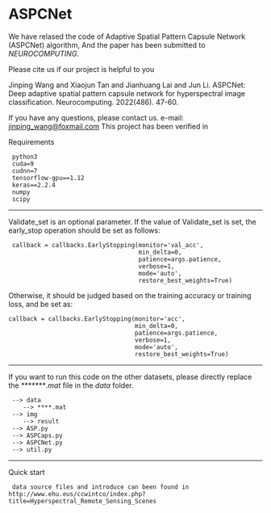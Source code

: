 # ASPCNet

We have relased the code of Adaptive Spatial Pattern Capsule Network (ASPCNet) algorithm, And the paper has been submitted to *NEUROCOMPUTING*. 

Please cite us if our project is helpful to you

Jinping Wang and Xiaojun Tan and Jianhuang Lai and Jun Li. ASPCNet: Deep adaptive spatial pattern capsule network for hyperspectral image classification. Neurocomputing. 2022(486). 47-60.

If you have any questions, please contact us. e-mail: jinping_wang@foxmail.com
This project has been verified in 


Requirements

     python3
     cuda=9
     cudnn=7
     tensorflow-gpu==1.12
     keras==2.2.4
     numpy 
     scipy


******
Validate_set is an optional parameter. If the value of Validate_set is set, the early_stop operation should be set as follows:

     callback = callbacks.EarlyStopping(monitor='val_acc',
                                        min_delta=0,
                                        patience=args.patience,
                                        verbose=1,
                                        mode='auto',
                                        restore_best_weights=True)

Otherwise, it should be judged based on the training accuracy or training loss, and be set as:

    callback = callbacks.EarlyStopping(monitor='acc',
                                       min_delta=0,
                                       patience=args.patience,
                                       verbose=1,
                                       mode='auto',
                                       restore_best_weights=True)
******
If you want to run this code on the other datasets, please directly replace the ********.mat* file in the *data* folder.

     --> data
        --> ****.mat
     --> img
        --> result
     --> ASP.py
     --> ASPCaps.py
     --> ASPCNet.py
     --> util.py
******

Quick start

     data source files and introduce can been found in http://www.ehu.eus/ccwintco/index.php?title=Hyperspectral_Remote_Sensing_Scenes
     
     
   
